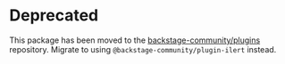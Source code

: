 # Deprecated

This package has been moved to the [backstage-community/plugins](https://github.com/backstage/community-plugins) repository. Migrate to using `@backstage-community/plugin-ilert` instead.
